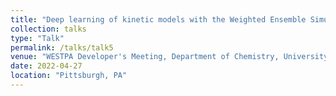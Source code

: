 ```yaml
---
title: "Deep learning of kinetic models with the Weighted Ensemble Simulation Toolkit for enhanced sampling"
collection: talks
type: "Talk"
permalink: /talks/talk5
venue: "WESTPA Developer's Meeting, Department of Chemistry, University of Pittsburgh"
date: 2022-04-27
location: "Pittsburgh, PA"
---
```


